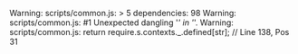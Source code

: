Warning: scripts/common.js: > 5 dependencies: 98
Warning: scripts/common.js:  #1 Unexpected dangling '_' in '_'.
Warning: scripts/common.js:     return require.s.contexts._.defined[str]; // Line 138, Pos 31
